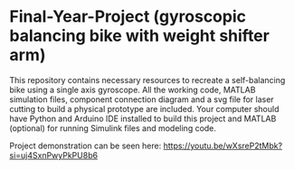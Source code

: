 # Final-Year-Project (gyroscopic balancing bike with weight shifter arm)



This repository contains necessary resources to recreate a self-balancing bike using a single axis gyroscope.
All the working code, MATLAB simulation files, component connection diagram and a svg file for laser cutting to build a physical prototype are included.
Your computer should have Python and Arduino IDE installed to build this project and MATLAB (optional) for running Simulink files and modeling code.

Project demonstration can be seen here: https://youtu.be/wXsreP2tMbk?si=uj4SxnPwyPkPU8b6
